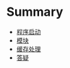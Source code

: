 # Summary

* [程序启动](./docs/start.md)
* [模块](./docs/modules.md)
* [缓存处理](./docs/cache-handler.md)
* [答疑](./docs/questions.md)

